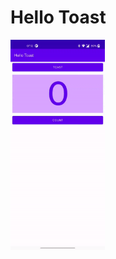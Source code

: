 # Hello Toast
<img src='https://github.com/roshanbhatta/The-Layout-Editor/blob/hello_toast/hello_toast.gif' width='30%'>
